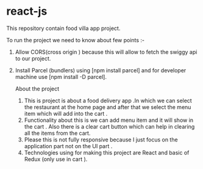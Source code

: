 # react-js
This repository contain food villa app project.

To run the project we need to know about few points :-

1. Allow CORS(cross origin ) because this will allow to fetch the swiggy api to our project.
2. Install Parcel (bundlers) using [npm install parcel] and for developer machine use [npm install -D parcel].


   About the project
   1. This is project is about a food delivery app .In which we can select the restaurant at the home page and after that we select the menu item which will add into the cart .
   2. Functionality about this is we can add menu item and it will show in the cart . Also there is a clear cart button which can help in clearing all the items from the cart.
   3. Please this is not fully responsive because I just focus on the application part not on the UI part .
   4. Technologies using for making this project are React and basic of Redux (only use in cart ).
   
